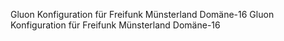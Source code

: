 Gluon Konfiguration für Freifunk Münsterland Domäne-16
Gluon Konfiguration für Freifunk Münsterland Domäne-16
